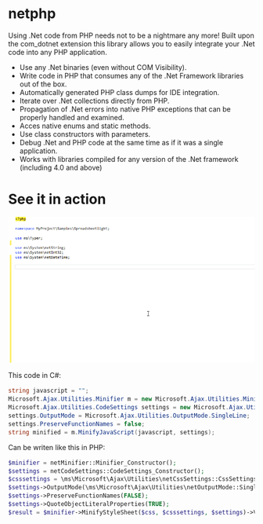 # netphp

Using .Net code from PHP needs not to be a nightmare any more! Built upon the com_dotnet extension
this library allows you to easily integrate your .Net code into any PHP application.

* Use any .Net binaries (even without COM Visibility).
* Write code in PHP that consumes any of the .Net Framework libraries out of the box.
* Automatically generated PHP class dumps for IDE integration.
* Iterate over .Net collections directly from PHP.
* Propagation of .Net errors into native PHP exceptions that can be properly handled and examined.
* Acces native enums and static methods.
* Use class constructors with parameters.
* Debug .Net and PHP code at the same time as if it was a single application.
* Works with libraries compiled for any version of the .Net framework (including 4.0 and above)

# See it in action

![Sample](/example0.gif?raw=true "Sample")

This code in C#:

```c#
string javascript = "";
Microsoft.Ajax.Utilities.Minifier m = new Microsoft.Ajax.Utilities.Minifier();
Microsoft.Ajax.Utilities.CodeSettings settings = new Microsoft.Ajax.Utilities.CodeSettings();
settings.OutputMode = Microsoft.Ajax.Utilities.OutputMode.SingleLine;
settings.PreserveFunctionNames = false;
string minified = m.MinifyJavaScript(javascript, settings);
```

Can be writen like this in PHP:

```php
$minifier = netMinifier::Minifier_Constructor();
$settings = netCodeSettings::CodeSettings_Constructor();
$csssettings = \ms\Microsoft\Ajax\Utilities\netCssSettings::CssSettings_Constructor();
$settings->OutputMode(\ms\Microsoft\Ajax\Utilities\netOutputMode::SingleLine());
$settings->PreserveFunctionNames(FALSE);
$settings->QuoteObjectLiteralProperties(TRUE);
$result = $minifier->MinifyStyleSheet($css, $csssettings, $settings)->Val();
```